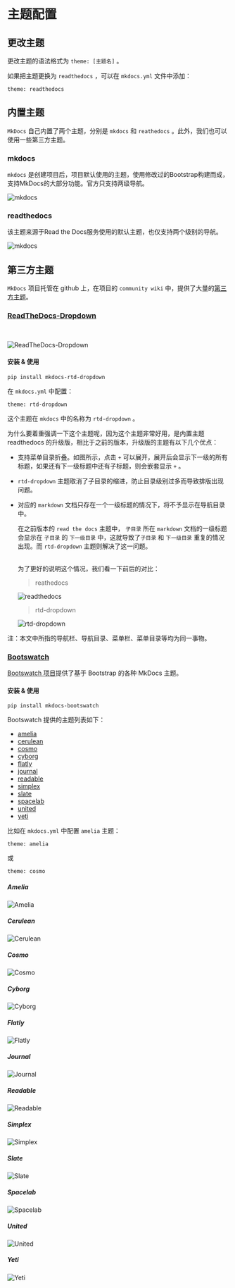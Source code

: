 # 主题配置

## 更改主题

更改主题的语法格式为 `theme: [主题名]` 。

如果把主题更换为 `readthedocs` ，可以在 `mkdocs.yml` 文件中添加：

 ```
 theme: readthedocs
 ```

## 内置主题

`MkDocs` 自己内置了两个主题，分别是 `mkdocs` 和 `reathedocs` 。此外，我们也可以使用一些第三方主题。

### mkdocs

 `mkdocs` 是创建项目后，项目默认使用的主题，使用修改过的Bootstrap构建而成，支持MkDocs的大部分功能。官方只支持两级导航。

![mkdocs](mkdocs.png)

### readthedocs

该主题来源于Read the Docs服务使用的默认主题，也仅支持两个级别的导航。

![mkdocs](readthedocs.png)

## 第三方主题

`MkDocs` 项目托管在 github 上，在项目的 `community wiki` 中，提供了大量的[第三方主题](https://github.com/mkdocs/mkdocs/wiki/MkDocs-Themes)。

### [ReadTheDocs-Dropdown](https://github.com/cjsheets/mkdocs-rtd-dropdown)

<br>

![ReadTheDocs-Dropdown](ReadTheDocs-Dropdown.png)

#### 安装 & 使用

```
pip install mkdocs-rtd-dropdown
```

在 `mkdocs.yml` 中配置：

```
theme: rtd-dropdown
```

这个主题在 `mkdocs` 中的名称为 `rtd-dropdown` 。

为什么要着重强调一下这个主题呢，因为这个主题非常好用，是内置主题 readthedocs 的升级版，相比于之前的版本，升级版的主题有以下几个优点：

+ 支持菜单目录折叠。如图所示，点击 `+` 可以展开，展开后会显示下一级的所有标题，如果还有下一级标题中还有子标题，则会嵌套显示 `+` 。

+ `rtd-dropdown` 主题取消了子目录的缩进，防止目录级别过多而导致排版出现问题。

+ 对应的 `markdown` 文档只存在一个一级标题的情况下，将不予显示在导航目录中。
  
  在之前版本的 `read the docs` 主题中， `子目录` 所在 `markdown` 文档的一级标题会显示在 `子目录` 的 `下一级目录` 中，这就导致了`子目录` 和 `下一级目录` 重复的情况出现。而 `rtd-dropdown` 主题则解决了这一问题。  
  <br>
  
  为了更好的说明这个情况，我们看一下前后的对比：
  <br>

  > reathedocs

  ![readthedocs](rtd-writing-your-docs.png)
  <br>
  > rtd-dropdown<br>

  ![rtd-dropdown](rtd-dropdown-writing-your-docs.png)

注：本文中所指的导航栏、导航目录、菜单栏、菜单目录等均为同一事物。

### [Bootswatch](https://mkdocs.github.io/mkdocs-bootswatch/)

[Bootswatch 项目](https://github.com/mkdocs/mkdocs-bootswatch)提供了基于 Bootstrap 的各种 MkDocs 主题。

#### 安装 & 使用

```
pip install mkdocs-bootswatch
```

Bootswatch 提供的主题列表如下：

- [amelia](#amelia)
- [cerulean](#cerulean)
- [cosmo](#cosmo)
- [cyborg](#cyborg)
- [flatly](#flatly)
- [journal](#journal)
- [readable](#readable)
- [simplex](#simplex)
- [slate](#slate)
- [spacelab](#spacelab)
- [united](#united)
- [yeti](#yeti)

比如在 `mkdocs.yml` 中配置 `amelia` 主题：

```
theme: amelia
```

或

```
theme: cosmo
```

##### Amelia

![Amelia](./bootswatch/amelia.png)

##### Cerulean

![Cerulean](./bootswatch/cerulean.png)

##### Cosmo

![Cosmo](./bootswatch/cosmo.png)

##### Cyborg

![Cyborg](./bootswatch/cyborg.png)

##### Flatly

![Flatly](./bootswatch/flatly.png)

##### Journal

![Journal](./bootswatch/journal.png)

##### Readable

![Readable](./bootswatch/readable.png)

##### Simplex

![Simplex](./bootswatch/simplex.png)

##### Slate

![Slate](./bootswatch/slate.png)

##### Spacelab

![Spacelab](./bootswatch/spacelab.png)

##### United

![United](./bootswatch/united.png)

##### Yeti

![Yeti](./bootswatch/yeti.png)